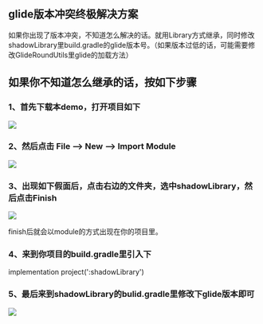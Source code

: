 ## glide版本冲突终极解决方案
如果你出现了版本冲突，不知道怎么解决的话。就用Library方式继承，同时修改shadowLibrary里build.gradle的glide版本号。（如果版本过低的话，可能需要修改GlideRoundUtils里glide的加载方法）

## 如果你不知道怎么继承的话，按如下步骤
### 1、首先下载本demo，打开项目如下
![](https://github.com/lihangleo2/ShadowLayout/blob/master/glide1.png)


### 2、然后点击 File --> New --> Import Module
![](https://github.com/lihangleo2/ShadowLayout/blob/master/glide2.jpg)


### 3、出现如下假面后，点击右边的文件夹，选中shadowLibrary，然后点击Finish
![](https://github.com/lihangleo2/ShadowLayout/blob/master/glide3.png)


finish后就会以module的方式出现在你的项目里。


### 4、来到你项目的build.gradle里引入下
implementation project(':shadowLibrary')


### 5、最后来到shadowLibrary的bulid.gradle里修改下glide版本即可
![](https://github.com/lihangleo2/ShadowLayout/blob/master/glide4.png)



